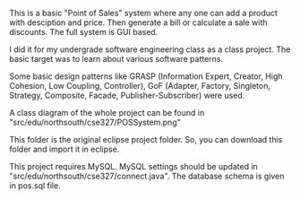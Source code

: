This is a basic "Point of Sales" system where any one can add a product with desciption and price. Then generate a bill or calculate a sale with discounts. The full system is GUI based.

I did it for my undergrade software engineering class as a class project. The basic target was to learn about various software patterns.

Some basic design patterns like GRASP (Information Expert, Creator, High Cohesion, Low Coupling, Controller), GoF (Adapter, Factory, Singleton, Strategy, Composite, Facade, Publisher-Subscriber) were used.

A class diagram of the whole project can be found in "src/edu/northsouth/cse327/POSSystem.png"

This folder is the original eclipse project folder. So, you can download this folder and import it in eclipse.

This project requires MySQL. MySQL settings should be updated in "src/edu/northsouth/cse327/connect.java". The database schema is given in pos.sql file.